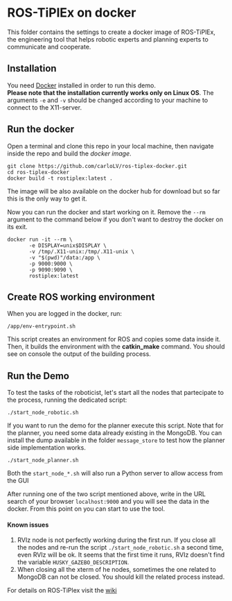 # ROS-TiPlEx on docker
This folder contains the settings to create a docker image of ROS-TiPlEx,
the engineering tool that helps robotic experts and planning experts to communicate and cooperate.

## Installation
You need [Docker](https://www.docker.com/) installed in order to run this demo.    
**Please note that the installation currently works only on Linux OS**. The arguments  `-e` and `-v` should be changed according to your machine to connect to the X11-server.

## Run the docker
Open a terminal and clone this repo in your local machine, then navigate inside the repo and build the *docker image*.
```
git clone https://github.com/carloLV/ros-tiplex-docker.git
cd ros-tiplex-docker
docker build -t rostiplex:latest .
```
The image will be also available on the docker hub for download but so far this is the only way to get it.

Now you can run the docker and start working on it. Remove the `--rm` argument to the command below if you don't want to destroy the docker on its exit.     

```
docker run -it --rm \
       -e DISPLAY=unix$DISPLAY \
       -v /tmp/.X11-unix:/tmp/.X11-unix \
       -v "$(pwd)"/data:/app \
       -p 9000:9000 \
       -p 9090:9090 \
       rostiplex:latest
```

## Create ROS working environment
When you are logged in the docker, run:
```
/app/env-entrypoint.sh
```
This script creates an environment for ROS and copies some data inside it. Then, it builds the environment with the **catkin_make** command.
You should see on console the output of the building process.

## Run the Demo
To test the tasks of the roboticist, let's start all the nodes that partecipate to the process, running the dedicated script:
```
./start_node_robotic.sh
```
If you want to run the demo for the planner execute this script.
Note that for the planner, you need some data already existing in the MongoDB. You can install the dump available in the folder `message_store` to test
how the planner side implementation works.
```
./start_node_planner.sh
```
Both the `start_node_*.sh` will also run a Python server to allow access from the GUI

After running one of the two script mentioned above, write in the URL search of your browser `localhost:9000` and you will see the data in the docker.
From this point on you can start to use the tool.

#### Known issues
1. RVIz node is not perfectly working during the first run. If you close all the nodes and re-run the script `./start_node_robotic.sh` a second time, even RVIz will be ok.
It seems that the first time it runs, RVIz doesn't find the variable `HUSKY_GAZEBO_DESCRIPTION`.
1. When closing all the xterm of he nodes, sometimes the one related to MongoDB can not be closed. You should kill the related process instead.

For details on ROS-TiPlex visit the [wiki](https://github.com/carloLV/ROS-TiPlEx/wiki)
